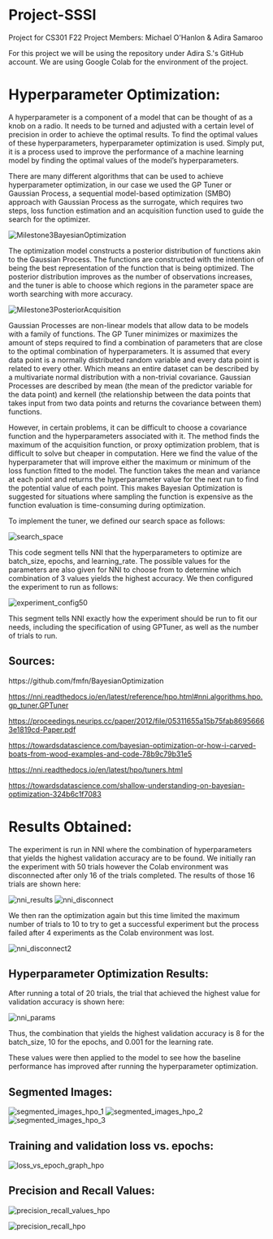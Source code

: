 # Project-SSSI
Project for CS301 F22
Project Members: Michael O'Hanlon & Adira Samaroo

For this project we will be using the repository under Adira S.'s GitHub account. We are using Google Colab for the environment of the project.

<h1>Hyperparameter Optimization:</h1>

A hyperparameter is a component of a model that can be thought of as a knob on a radio. It needs to be turned and adjusted with a certain level of precision in order to achieve the optimal results. To find the optimal values of these hyperparameters, hyperparameter optimization is used. Simply put, it is a process used to improve the performance of a machine learning model by finding the optimal values of the model’s hyperparameters.

There are many different algorithms that can be used to achieve hyperparameter optimization, in our case we used the GP Tuner or Gaussian Process, a sequential model-based optimization (SMBO) approach with Gaussian Process as the surrogate, which requires two steps, loss function estimation and an acquisition function used to guide the search for the optimizer. 

![Milestone3BayesianOptimization](https://github.com/adiraCode/Project-SSSI/blob/milestone-3/pictures/Milestone3BayesianOptimization.png?raw=true)

The optimization model constructs a posterior distribution of functions akin to the Gaussian Process. The functions are constructed with the intention of being the best representation of the function that is being optimized. The posterior distribution improves as the number of observations increases, and the tuner is able to choose which regions in the parameter space are worth searching with more accuracy.

![Milestone3PosteriorAcquisition](https://github.com/adiraCode/Project-SSSI/blob/milestone-3/pictures/Milestone3PosteriorAcquisition.jpeg?raw=true)

Gaussian Processes are non-linear models that allow data to be models with a family of functions. The GP Tuner minimizes or maximizes the amount of steps required to find a combination of parameters that are close to the optimal combination of hyperparameters. It is assumed that every data point is a normally distributed random variable and every data point is related to every other. Which means an entire dataset can be described by a multivariate normal distribution with a non-trivial covariance. Gaussian Processes are described by mean (the mean of the predictor variable for the data point) and kernell (the relationship between the data points that takes input from two data points and returns the covariance between them) functions.

However, in certain problems, it can be difficult to choose a covariance function and the hyperparameters associated with it. The method finds the maximum of the acquisition function, or proxy optimization problem, that is difficult to solve but cheaper in computation. Here we find the value of the hyperparameter that will improve either the maximum or minimum of the loss function fitted to the model. The function takes the mean and variance at each point and returns the hyperparameter value for the next run to find the potential value of each point.  This makes Bayesian Optimization is suggested for situations where sampling the function is expensive as the function evaluation is time-consuming during optimization.

To implement the tuner, we defined our search space as follows:

![search_space](https://github.com/adiraCode/Project-SSSI/blob/milestone-3/pictures/search_space.png?raw=true)

This code segment tells NNI that the hyperparameters to optimize are batch_size, epochs, and learning_rate. The possible values for the parameters are also given for NNI to choose from to determine which combination of 3 values yields the highest accuracy.
We then configured the experiment to run as follows:

![experiment_config50](https://github.com/adiraCode/Project-SSSI/blob/milestone-3/pictures/experiment_config50.png?raw=true)

This segment tells NNI exactly how the experiment should be run to fit our needs, including the specification of using GPTuner, as well as the number of trials to run.

<h2>Sources:</h2>
https://github.com/fmfn/BayesianOptimization

https://nni.readthedocs.io/en/latest/reference/hpo.html#nni.algorithms.hpo.gp_tuner.GPTuner

https://proceedings.neurips.cc/paper/2012/file/05311655a15b75fab86956663e1819cd-Paper.pdf

https://towardsdatascience.com/bayesian-optimization-or-how-i-carved-boats-from-wood-examples-and-code-78b9c79b31e5

https://nni.readthedocs.io/en/latest/hpo/tuners.html

https://towardsdatascience.com/shallow-understanding-on-bayesian-optimization-324b6c1f7083

<h1>Results Obtained:</h1>

The experiment is run in NNI where the combination of hyperparameters that yields the highest validation accuracy are to be found. We initially ran the experiment with 50 trials however the Colab environment was disconnected after only 16 of the trials completed. The results of those 16 trials are shown here:

![nni_results](https://github.com/adiraCode/Project-SSSI/blob/milestone-3/pictures/nni_results.png?raw=true)
![nni_disconnect](https://github.com/adiraCode/Project-SSSI/blob/milestone-3/pictures/nni_disconnect.png?raw=true)

We then ran the optimization again but this time limited the maximum number of trials to 10 to try to get a successful experiment but the process failed after 4 experiments as the Colab environment was lost.

![nni_disconnect2](https://github.com/adiraCode/Project-SSSI/blob/milestone-3/pictures/nni_disconnect2.png?raw=true)

<h2>Hyperparameter Optimization Results:</h2>

After running a total of 20 trials, the trial that achieved the highest value for validation accuracy is shown here:

![nni_params](https://github.com/adiraCode/Project-SSSI/blob/milestone-3/pictures/nni_params.png?raw=true)

Thus, the combination that yields the highest validation accuracy is 8 for the batch_size, 10 for the epochs, and 0.001 for the learning rate.

These values were then applied to the model to see how the baseline performance has improved after running the hyperparameter optimization.

<h2>Segmented Images:</h2>

![segmented_images_hpo_1](https://github.com/adiraCode/Project-SSSI/blob/milestone-3/pictures/segmented_images_hpo_1.png?raw=true)
![segmented_images_hpo_2](https://github.com/adiraCode/Project-SSSI/blob/milestone-3/pictures/segmented_images_hpo_2.png?raw=true)
![segmented_images_hpo_3](https://github.com/adiraCode/Project-SSSI/blob/milestone-3/pictures/segmented_images_hpo_3.png?raw=true)

<h2>Training and validation loss vs. epochs:</h2>

![loss_vs_epoch_graph_hpo](https://github.com/adiraCode/Project-SSSI/blob/milestone-3/pictures/loss_vs_epoch_graph_hpo.png?raw=true)

<h2>Precision and Recall Values:</h2>

![precision_recall_values_hpo](https://github.com/adiraCode/Project-SSSI/blob/milestone-3/pictures/precision_recall_values_hpo.png?raw=true)

![precision_recall_hpo](https://github.com/adiraCode/Project-SSSI/blob/milestone-3/pictures/precision_recall_hpo.png?raw=true)
